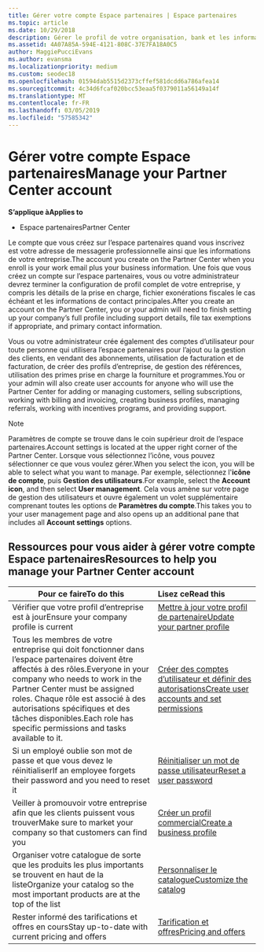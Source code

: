 ```yaml
---
title: Gérer votre compte Espace partenaires | Espace partenaires
ms.topic: article
ms.date: 10/29/2018
description: Gérer le profil de votre organisation, bank et les informations fiscales et les utilisateurs de partenaires.
ms.assetid: 4A07A85A-594E-4121-808C-37E7FA18A0C5
author: MaggiePucciEvans
ms.author: evansma
ms.localizationpriority: medium
ms.custom: seodec18
ms.openlocfilehash: 01594dab5515d2373cffef581dcdd6a786afea14
ms.sourcegitcommit: 4c34d6fcaf020bcc53eaa5f0379011a56149a14f
ms.translationtype: MT
ms.contentlocale: fr-FR
ms.lasthandoff: 03/05/2019
ms.locfileid: "57585342"
---
```

# <a name="manage-your-partner-center-account"></a><span data-ttu-id="f2a62-103">Gérer votre compte Espace partenaires</span><span class="sxs-lookup"><span data-stu-id="f2a62-103">Manage your Partner Center account</span></span>

<span data-ttu-id="f2a62-104">**S’applique à**</span><span class="sxs-lookup"><span data-stu-id="f2a62-104">**Applies to**</span></span>

-  <span data-ttu-id="f2a62-105">Espace partenaires</span><span class="sxs-lookup"><span data-stu-id="f2a62-105">Partner Center</span></span>

<span data-ttu-id="f2a62-106">Le compte que vous créez sur l’espace partenaires quand vous inscrivez est votre adresse de messagerie professionnelle ainsi que les informations de votre entreprise.</span><span class="sxs-lookup"><span data-stu-id="f2a62-106">The account you create on the Partner Center when you enroll is your work email plus your business information.</span></span> <span data-ttu-id="f2a62-107">Une fois que vous créez un compte sur l’espace partenaires, vous ou votre administrateur devrez terminer la configuration de profil complet de votre entreprise, y compris les détails de la prise en charge, fichier exonérations fiscales le cas échéant et les informations de contact principales.</span><span class="sxs-lookup"><span data-stu-id="f2a62-107">After you create an account on the Partner Center, you or your admin will need to finish setting up your company’s full profile including support details, file tax exemptions if appropriate, and primary contact information.</span></span> 

<span data-ttu-id="f2a62-108">Vous ou votre administrateur crée également des comptes d’utilisateur pour toute personne qui utilisera l’espace partenaires pour l’ajout ou la gestion des clients, en vendant des abonnements, utilisation de facturation et de facturation, de créer des profils d’entreprise, de gestion des références, utilisation des primes prise en charge la fourniture et programmes.</span><span class="sxs-lookup"><span data-stu-id="f2a62-108">You or your admin will also create user accounts for anyone who will use the Partner Center for adding or managing customers, selling subscriptions, working with billing and invoicing, creating business profiles, managing referrals, working with incentives programs, and providing support.</span></span>

>[!NOTE]
><span data-ttu-id="f2a62-109">Paramètres de compte se trouve dans le coin supérieur droit de l’espace partenaires.</span><span class="sxs-lookup"><span data-stu-id="f2a62-109">Account settings is located at the upper right corner of the Partner Center.</span></span> <span data-ttu-id="f2a62-110">Lorsque vous sélectionnez l’icône, vous pouvez sélectionner ce que vous voulez gérer.</span><span class="sxs-lookup"><span data-stu-id="f2a62-110">When you select the icon, you will be able to select what you want to manage.</span></span> <span data-ttu-id="f2a62-111">Par exemple, sélectionnez l'**icône de compte**, puis **Gestion des utilisateurs**.</span><span class="sxs-lookup"><span data-stu-id="f2a62-111">For example, select the **Account icon**, and then select **User management**.</span></span> <span data-ttu-id="f2a62-112">Cela vous amène sur votre page de gestion des utilisateurs et ouvre également un volet supplémentaire comprenant toutes les options de **Paramètres du compte**.</span><span class="sxs-lookup"><span data-stu-id="f2a62-112">This takes you to your user management page and also opens up an additional pane that includes all **Account settings** options.</span></span>


## <a name="resources-to-help-you-manage-your-partner-center-account"></a><span data-ttu-id="f2a62-113">Ressources pour vous aider à gérer votre compte Espace partenaires</span><span class="sxs-lookup"><span data-stu-id="f2a62-113">Resources to help you manage your Partner Center account</span></span>

|<span data-ttu-id="f2a62-114">**Pour ce faire**</span><span class="sxs-lookup"><span data-stu-id="f2a62-114">**To do this**</span></span>   |<span data-ttu-id="f2a62-115">**Lisez ce**</span><span class="sxs-lookup"><span data-stu-id="f2a62-115">**Read this**</span></span>   |
|-----------------------|:-----------------------|
|<span data-ttu-id="f2a62-116">Vérifier que votre profil d’entreprise est à jour</span><span class="sxs-lookup"><span data-stu-id="f2a62-116">Ensure your company profile is current</span></span>   |[<span data-ttu-id="f2a62-117">Mettre à jour votre profil de partenaire</span><span class="sxs-lookup"><span data-stu-id="f2a62-117">Update your partner profile</span></span>](update-your-partner-profile.md)|
|<span data-ttu-id="f2a62-118">Tous les membres de votre entreprise qui doit fonctionner dans l’espace partenaires doivent être affectés à des rôles.</span><span class="sxs-lookup"><span data-stu-id="f2a62-118">Everyone in your company who needs to work in the Partner Center must be assigned roles.</span></span> <span data-ttu-id="f2a62-119">Chaque rôle est associé à des autorisations spécifiques et des tâches disponibles.</span><span class="sxs-lookup"><span data-stu-id="f2a62-119">Each role has specific permissions and tasks available to it.</span></span>|[<span data-ttu-id="f2a62-120">Créer des comptes d’utilisateur et définir des autorisations</span><span class="sxs-lookup"><span data-stu-id="f2a62-120">Create user accounts and set permissions</span></span>](create-user-accounts-and-set-permissions.md)|
|<span data-ttu-id="f2a62-121">Si un employé oublie son mot de passe et que vous devez le réinitialiser</span><span class="sxs-lookup"><span data-stu-id="f2a62-121">If an employee forgets their password and you need to reset it</span></span>  |[<span data-ttu-id="f2a62-122">Réinitialiser un mot de passe utilisateur</span><span class="sxs-lookup"><span data-stu-id="f2a62-122">Reset a user password</span></span>](reset-a-user-password.md)|
|<span data-ttu-id="f2a62-123">Veiller à promouvoir votre entreprise afin que les clients puissent vous trouver</span><span class="sxs-lookup"><span data-stu-id="f2a62-123">Make sure to market your company so that customers can find you</span></span>   |[<span data-ttu-id="f2a62-124">Créer un profil commercial</span><span class="sxs-lookup"><span data-stu-id="f2a62-124">Create a business profile</span></span>](create-a-marketing-profile.md)|
|<span data-ttu-id="f2a62-125">Organiser votre catalogue de sorte que les produits les plus importants se trouvent en haut de la liste</span><span class="sxs-lookup"><span data-stu-id="f2a62-125">Organize your catalog so the most important products are at the top of the list</span></span>   |[<span data-ttu-id="f2a62-126">Personnaliser le catalogue</span><span class="sxs-lookup"><span data-stu-id="f2a62-126">Customize the catalog</span></span>](customize-the-catalog.md)|
|<span data-ttu-id="f2a62-127">Rester informé des tarifications et offres en cours</span><span class="sxs-lookup"><span data-stu-id="f2a62-127">Stay up-to-date with current pricing and offers</span></span>   |[<span data-ttu-id="f2a62-128">Tarification et offres</span><span class="sxs-lookup"><span data-stu-id="f2a62-128">Pricing and offers</span></span>](pricing-and-offers.md)|













 

 



